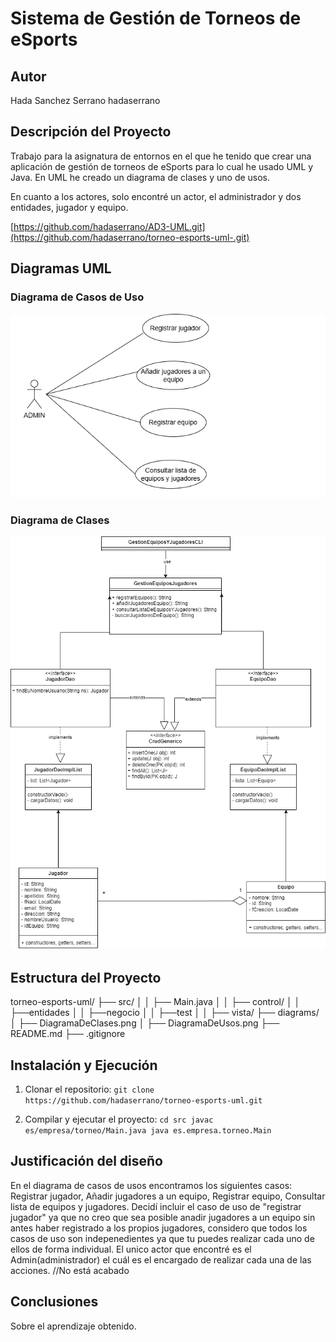 # Sistema de Gestión de Torneos de eSports 
 
## Autor 
Hada Sanchez Serrano 
hadaserrano
 
## Descripción del Proyecto 
Trabajo para la asignatura de entornos en el que he tenido que crear una aplicación de gestión de torneos de eSports para lo cual he usado UML y Java. En UML he creado un diagrama de clases y uno de usos.

En cuanto a los actores, solo encontré un actor, el administrador y dos entidades, jugador y equipo.

[https://github.com/hadaserrano/AD3-UML.git](https://github.com/hadaserrano/torneo-esports-uml-.git)

## Diagramas UML 
### Diagrama de Casos de Uso 
![Diagrama de casos de uso](diagrams/DiagramaDeUsos.png)
 
### Diagrama de Clases 
![Diagrama de clases](diagrams/DiagramaDeClases.png)
 
## Estructura del Proyecto 
 
torneo-esports-uml/ ├── src/ 
│ │ ├── Main.java 
│ │ ├── control/ 
│ │ ├──entidades
│ │ ├──negocio
│ │ ├──test
│ │ ├── vista/ 
├── diagrams/ 
│ ├── DiagramaDeClases.png 
│ ├── DiagramaDeUsos.png 
├── README.md 
├── .gitignore 
 
## Instalación y Ejecución 
1. Clonar el repositorio: 
`git clone https://github.com/hadaserrano/torneo-esports-uml.git` 
 
2. Compilar y ejecutar el proyecto: 
`cd src javac es/empresa/torneo/Main.java java es.empresa.torneo.Main` 
 
## Justificación del diseño 
En el diagrama de casos de usos encontramos los siguientes casos: Registrar jugador, Añadir jugadores a un equipo, Registrar equipo, Consultar lista de equipos y jugadores. Decidí incluir el caso de uso de "registrar jugador" ya que no creo que sea posible anadir jugadores a un equipo sin antes haber registrado a los propios jugadores, considero que todos los casos de uso son indepenedientes ya que tu puedes realizar cada uno de ellos de forma individual. El unico actor que encontré es el Admin(administrador) el cuál es el encargado de realizar cada una de las acciones. 
//No está acabado
 
## Conclusiones  
Sobre el aprendizaje obtenido.
